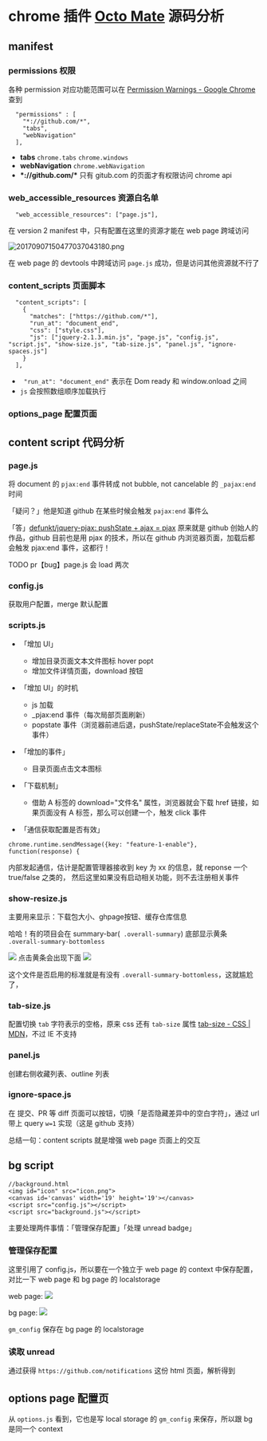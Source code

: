 # chrome 插件 [Octo Mate](https://github.com/camsong/chrome-github-mate) 源码分析

## manifest

### permissions 权限

各种 permission 对应功能范围可以在 [Permission Warnings - Google Chrome](https://developer.chrome.com/apps/permission_warnings#warnings) 查到

```
  "permissions" : [
    "*://github.com/*",
    "tabs",
    "webNavigation"
  ],
```

- **tabs** `chrome.tabs` `chrome.windows`
- **webNavigation** `chrome.webNavigation`
- **\*://github.com/\*** 只有 gitub.com 的页面才有权限访问 chrome api

### web_accessible_resources 资源白名单

```
  "web_accessible_resources": ["page.js"],
```

在 version 2 manifest 中，只有配置在这里的资源才能在 web page 跨域访问

![20170907150477037043180.png](http://odoiwipoe.bkt.clouddn.com/20170907150477037043180.png)

在 web page 的 devtools 中跨域访问 `page.js` 成功，但是访问其他资源就不行了

### content_scripts 页面脚本

```
  "content_scripts": [
    {
      "matches": ["https://github.com/*"],
      "run_at": "document_end",
      "css": ["style.css"],
      "js": ["jquery-2.1.3.min.js", "page.js", "config.js", "script.js", "show-size.js", "tab-size.js", "panel.js", "ignore-spaces.js"]
    }
  ],
```

- ` "run_at": "document_end"` 表示在 Dom ready 和 window.onload 之间
- `js` 会按照数组顺序加载执行

### options_page 配置页面

## content script 代码分析

### page.js

将 document 的 `pjax:end` 事件转成 not bubble, not cancelable 的 `_pajax:end` 时间

「疑问？」他是知道 github 在某些时候会触发 `pajax:end` 事件么

「答」[defunkt/jquery-pjax: pushState + ajax = pjax](https://github.com/defunkt/jquery-pjax) 原来就是 github 创始人的作品，github 目前也是用 pjax 的技术，所以在 github 内浏览器页面，加载后都会触发 pjax:end 事件，这都行！

TODO pr【bug】page.js 会 load 两次

### config.js

获取用户配置，merge 默认配置

### scripts.js

- 「增加 UI」

	+  增加目录页面文本文件图标 hover popt
	+ 增加文件详情页面，download 按钮

- 「增加 UI」的时机
	+ js 加载
	+ _pjax:end 事件（每次局部页面刷新）
	+ popstate 事件（浏览器前进后退，pushState/replaceState不会触发这个事件）

- 「增加的事件」

	+ 目录页面点击文本图标

- 「下载机制」
	+ 借助 A 标签的 download="文件名" 属性，浏览器就会下载 href 链接，如果页面没有 A 标签，那么可以创建一个，触发 click 事件


- 「通信获取配置是否有效」

`chrome.runtime.sendMessage({key: "feature-1-enable"}, function(response) {`

内部发起通信，估计是配置管理器接收到 key 为 xx 的信息，就 reponse 一个 true/false 之类的，
然后这里如果没有启动相关功能，则不去注册相关事件

### show-resize.js

主要用来显示：下载包大小、ghpage按钮、缓存仓库信息

哈哈！有的项目会在 summary-bar(` .overall-summary`) 底部显示黄条 `.overall-summary-bottomless`

![](http://odoiwipoe.bkt.clouddn.com/20170907150478248861795.png)
点击黄条会出现下面
![](http://odoiwipoe.bkt.clouddn.com/20170907150478249645836.png)

这个文件是否启用的标准就是有没有 `.overall-summary-bottomless`，这就尴尬了，

### tab-size.js

配置切换 `tab` 字符表示的空格，原来 css 还有 `tab-size` 属性 [tab-size - CSS | MDN](https://developer.mozilla.org/zh-CN/docs/Web/CSS/tab-size)，不过 IE 不支持

### panel.js

创建右侧收藏列表、outline 列表

### ignore-space.js

在 提交、PR 等 diff 页面可以按钮，切换「是否隐藏差异中的空白字符」，通过 url 带上 query `w=1`  实现（这是 github 支持）

总结一句：content scripts 就是增强 web page 页面上的交互

## bg script

```
//background.html
<img id="icon" src="icon.png">
<canvas id='canvas' width='19' height='19'></canvas>
<script src="config.js"></script>
<script src="background.js"></script>
```

主要处理两件事情：「管理保存配置」「处理 unread badge」

### 管理保存配置

这里引用了 config.js，所以要在一个独立于 web page 的 context 中保存配置，对比一下 web page 和 bg page 的 localstorage

web page:
![](http://odoiwipoe.bkt.clouddn.com/20170908150483797047178.png)

bg page:
![](http://odoiwipoe.bkt.clouddn.com/20170908150483802850597.png)

`gm_config` 保存在 bg page 的 localstorage

### 读取 unread

通过获得 `https://github.com/notifications` 这份 html 页面，解析得到


## options page 配置页

从 `options.js` 看到，它也是写 local storage 的 `gm_config` 来保存，所以跟 bg 是同一个 context











